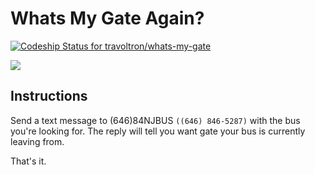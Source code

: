 # Whats My Gate Again?

[ ![Codeship Status for travoltron/whats-my-gate](https://codeship.com/projects/0e36df10-f0d5-0133-6c52-3e251e5cf642/status?branch=master)](https://codeship.com/projects/149303)

[![](https://www.paypalobjects.com/en_US/i/btn/btn_donateCC_LG.gif)](https://www.paypal.com/cgi-bin/webscr?cmd=_s-xclick&hosted_button_id=QU5KZ85M5LG3C)

## Instructions
Send a text message to (646)84NJBUS `((646) 846-5287)` with the bus you're looking for. The reply will tell you want gate your bus is currently leaving from. 

That's it. 
